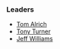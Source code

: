 ### Leaders
* [Tom Alrich](mailto:tom@tomalrich.com)
* [Tony Turner](mailto:tony.turner@owasp.org)
* [Jeff Williams](mailto:jeff.williams@owasp.org)
